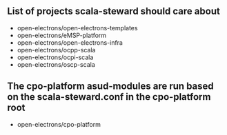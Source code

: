 ## List of projects scala-steward should care about
- open-electrons/open-electrons-templates
- open-electrons/eMSP-platform
- open-electrons/open-electrons-infra
- open-electrons/ocpp-scala
- open-electrons/ocpi-scala
- open-electrons/oscp-scala
## The cpo-platform asud-modules are run based on the scala-steward.conf in the cpo-platform root
- open-electrons/cpo-platform
